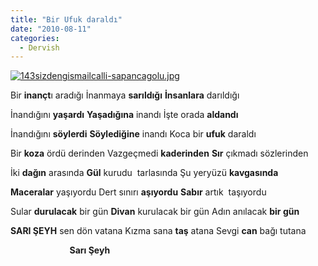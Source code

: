 ```yaml
---
title: "Bir Ufuk daraldı"
date: "2010-08-11"
categories: 
  - Dervish
---
```


[![143sizdengismailcalli-sapancagolu.jpg](/uploads/2010/08/143sizdengismailcalli-sapancagolu.jpg)](/uploads/2010/08/143sizdengismailcalli-sapancagolu.jpg "143sizdengismailcalli-sapancagolu.jpg")

[](/uploads/2010/08/143sizdengismailcalli-sapancagolu.jpg "143sizdengismailcalli-sapancagolu.jpg")Bir **inançt**ı aradığı İnanmaya **sarıldığı** **İnsanlara** darıldığı

İnandığını **yaşardı** **Yaşadığına** inandı İşte orada **aldandı**

İnandığını **söylerdi** **Söylediğine** inandı Koca bir **ufuk** daraldı

Bir **koza** ördü derinden Vazgeçmedi **kaderinden** **Sır** çıkmadı sözlerinden

İki **dağın** arasında **Gül** kurudu  tarlasında Şu yeryüzü **kavgasında**

**Maceralar** yaşıyordu Dert sınırı **aşıyordu** **Sabır** artık  taşıyordu

Sular **durulacak** bir gün **Divan** kurulacak bir gün Adın anılacak **bir gün**

**SARI ŞEYH** sen dön vatana Kızma sana **taş** atana Sevgi **can** bağı tutana

                        **Sarı Şeyh**
